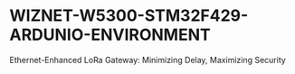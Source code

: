 # WIZNET-W5300-STM32F429-ARDUNIO-ENVIRONMENT
Ethernet-Enhanced LoRa Gateway: Minimizing Delay, Maximizing Security 
